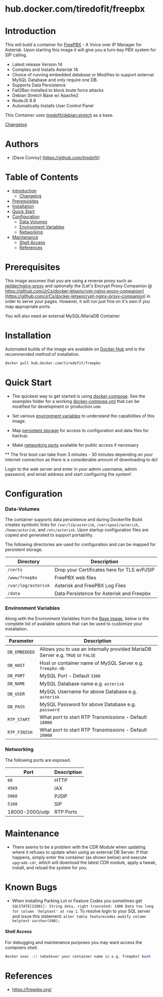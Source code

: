# hub.docker.com/tiredofit/freepbx

# Introduction

This will build a container for [FreePBX](https://www.freepbx.org) - A Voice over IP Manager for Asterisk. Upon starting this image it will give you a turn-key PBX system for SIP calling. 

* Latest release Version 14
* Compiles and Installs Asterisk 14
* Choice of running embedded database or Modifies to support external MySQL Database and only require one DB.
* Supports Data Persistence
* Fail2Ban installed to block brute force attacks
* Debian Stretch Base w/ Apache2
* NodeJS 8.9
* Automatically Installs User Control Panel
        
This Container uses [tiredofit/debian:stretch](https://hub.docker.com/r/tiredofit/debian) as a base.


[Changelog](CHANGELOG.md)

# Authors

- [Dave Conroy] [https://github.com/tiredofit]

# Table of Contents

- [Introduction](#introduction)
    - [Changelog](CHANGELOG.md)
- [Prerequisites](#prerequisites)
- [Installation](#installation)
- [Quick Start](#quick-start)
- [Configuration](#configuration)
    - [Data Volumes](#data-volumes)
    - [Environment Variables](#environmentvariables)   
    - [Networking](#networking)
- [Maintenance](#maintenance)
    - [Shell Access](#shell-access)
   - [References](#references)

# Prerequisites

This image assumes that you are using a reverse proxy such as 
[jwilder/nginx-proxy](https://github.com/jwilder/nginx-proxy) and optionally the [Let's Encrypt Proxy 
Companion @ 
https://github.com/JrCs/docker-letsencrypt-nginx-proxy-companion](https://github.com/JrCs/docker-letsencrypt-nginx-proxy-companion) 
in order to serve your pages. However, it will run just fine on it's own if you map appropriate ports.

You will also need an external MySQL/MariaDB Container

# Installation

Automated builds of the image are available on [Docker Hub](https://hub.docker.com/tiredofit/nginx) and is the recommended method of installation.


```bash
docker pull hub.docker.com/tiredofit/freepbx
```

# Quick Start

* The quickest way to get started is using [docker-compose](https://docs.docker.com/compose/). See the examples folder for a working [docker-compose.yml](examples/docker-compose.yml) that can be modified for development or production use.

* Set various [environment variables](#environment-variables) to understand the capabilities of this image.
* Map [persistent storage](#data-volumes) for access to configuration and data files for backup.
* Make [networking ports](#networking) available for public access if necessary

** The first boot can take from 3 minutes - 30 minutes depending on your internet connection as there is a considerable amount of downloading to do!

Login to the web server and enter in your admin username, admin password, and email address and start configuring the system!

# Configuration

### Data-Volumes

The container supports data persistence and during Dockerfile Build creates symbolic links for `/var/lib/asterisk`, `/var/spool/asterisk`, `/home/asterisk`, and `/etc/asterisk`. Upon startup configuration files are copied and generated to support portability.

The following directories are used for configuration and can be mapped for persistent storage.

| Directory    | Description                                                 |
|--------------|-------------------------------------------------------------|
|  `/certs`    | Drop your Certificates here for TLS w/PJSIP |
|  `/www/freepbx` | FreePBX web files |
|  `/var/log/asterisk` | Asterisk and FreePBX Log Files |
|  `/data`      | Data Persistence for Asterisk and Freepbx 
      

### Environment Variables


Along with the Environment Variables from the [Base image](https://hub.docker.com/r/tiredofit/alpine), below is the complete list of available options that can be used to customize your installation.

| Parameter        | Description                            |
|------------------|----------------------------------------|
| `DB_EMBEDDED` | Allows you to use an internally provided MariaDB Server e.g. `TRUE` or `FALSE` |
| `DB_HOST` | Host or container name of MySQL Server e.g. `freepbx-db` |
| `DB_PORT` | MySQL Port - Default `3306` |
| `DB_NAME` | MySQL Database name e.g. `asterisk` |
| `DB_USER` | MySQL Username for above Database e.g. `asterisk` |
| `DB_PASS` | MySQL Password for above Database e.g. `password`|
| `RTP_START` | What port to start RTP Transmissions - Default `18000` |
| `RTP_FINISH` | What port to start RTP Transmissions - Default `20000` |


### Networking

The following ports are exposed.

| Port      | Description |
|-----------|-------------|
| `80`      | HTTP        |
| `4569`    | IAX         |
| `5060`    | PJSIP         |
| `5160`    | SIP         |
| 18000-2000/udp | RTP Ports |

# Maintenance

* There seems to be a problem with the CDR Module when updating where it refuses to update when using an external DB Server. If that happens, simply enter the container (as shown below) and execute `upgrade-cdr`, which will download the latest CDR module, apply a tweak, install, and reload the system for you.

# Known Bugs

* When installing Parking Lot or Feature Codes you sometimes get `SQLSTATE[22001]: String data, right truncated: 1406 Data too long for column 'helptext' at row 1`. To resolve login to your SQL server and issue this statement: `alter table featurecodes modify column helptext varchar(500);`

#### Shell Access

For debugging and maintenance purposes you may want access the containers shell. 

```bash
docker exec -it (whatever your container name is e.g. freepbx) bash
```

# References

* https://freepbx.org/





